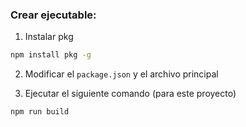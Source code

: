 ### Crear ejecutable: 

1. Instalar pkg
```bash
npm install pkg -g
```

2. Modificar el `package.json` y el archivo principal

3. Ejecutar el siguiente comando (para este proyecto)
```bash
npm run build
```